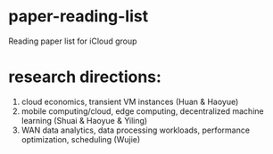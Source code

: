 # paper-reading-list
Reading paper list for iCloud group

# research directions: 
1. cloud economics, transient VM instances (Huan & Haoyue)
2. mobile computing/cloud, edge computing, decentralized machine learning (Shuai & Haoyue & Yiling)
3. WAN data analytics, data processing workloads, performance optimization, scheduling (Wujie)

